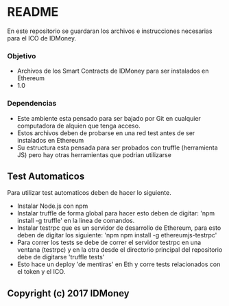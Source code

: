 # README #

En este repositorio se guardaran los archivos e instrucciones necesarias para el ICO de IDMoney.

### Objetivo ###

* Archivos de los Smart Contracts de IDMoney para ser instalados en Ethereum
* 1.0

### Dependencias ###

* Este ambiente esta pensado para ser bajado por Git en cualquier computadora de alquien que tenga acceso. 
* Estos archivos deben de probarse en una red test antes de ser instalados en Ethereum
* Su estructura esta pensada para ser probados con truffle (herramienta JS) pero hay otras herramientas que podrian utilizarse

## Test Automaticos ##

Para utilizar test automaticos deben de hacer lo siguiente.

* Instalar Node.js con npm
* Instalar truffle de forma global para hacer esto deben de digitar: 'npm install -g truffle' en la linea de comandos.
* Instalar testrpc que es un servidor de desarrollo de Ethereum, para esto deben de digitar los siguiente: 'npm npm install -g ethereumjs-testrpc'
* Para correr los tests se debe de correr el servidor testrpc en una ventana (testrpc) y en la otra desde el directorio principal del repositorio debe de digitarse 'truffle tests'
* Esto hace un deploy 'de mentiras' en Eth y corre tests relacionados con el token y el ICO.

## Copyright (c) 2017 IDMoney